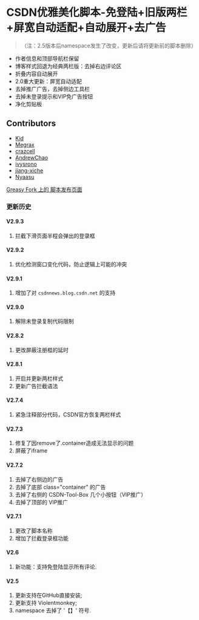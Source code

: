 # CSDN优雅美化脚本-免登陆+旧版两栏+屏宽自动适配+自动展开+去广告

> （注：2.5版本后namespace发生了改变，更新后请将更新前的脚本删除）

* 作者信息和顶部导航栏保留
* 博客样式回退为经典两栏版：去掉右边评论区
* 折叠内容自动展开
* 2.0重大更新：屏宽自动适配
* 去掉推广广告，去掉侧边工具栏
* 去掉未登录提示和VIP免广告按钮
* 净化剪贴板

## Contributors

* [Kid](https://github.com/kidonng)
* [Megrax](https://github.com/Megrax)
* [crazcell](https://github.com/crazcell)
* [AndrewChao](https://github.com/AndrewChao)
* [ivysrono](https://github.com/ivysrono)
* [jiang-xiche](https://github.com/jiang-xiche)
* [Nyaasu](https://github.com/Nyaasu66)

[Greasy Fork 上的 脚本发布页面](https://greasyfork.org/zh-CN/scripts/373974)

### 更新历史

#### V2.9.3

1. 拦截下滑页面半程会弹出的登录框

#### V2.9.2

1. 优化检测窗口变化代码，防止逻辑上可能的冲突

#### V2.9.1

1. 增加了对 `csdnnews.blog.csdn.net` 的支持

#### V2.9.0

1. 解除未登录复制代码限制

#### V2.8.2

1. 更改屏蔽注册框的延时

#### V2.8.1

1. 开启并更新两栏样式
2. 更新广告拦截语法

#### V2.7.4

1. 紧急注释部分代码，CSDN官方恢复两栏样式

#### V2.7.3

1. 修复了因remove了.container造成无法显示的问题
2. 屏蔽了iframe

#### V2.7.2

1. 去掉了右侧边的广告
2. 去掉了底部 class="container" 的广告
3. 去掉了右侧的 CSDN-Tool-Box 几个小按钮（VIP推广）
4. 去掉了顶部的 VIP推广

#### V2.7.1

1. 更改了脚本名称
2. 增加了拦截登录框功能

#### V2.6

1. 新功能：支持免登陆显示所有评论.

#### V2.5

1. 更新支持在GitHub直接安装;
2. 更新支持 Violentmonkey;
3. namespace 去掉了 '【】' 符号.

